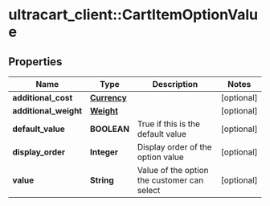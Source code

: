 # ultracart_client::CartItemOptionValue

## Properties
Name | Type | Description | Notes
------------ | ------------- | ------------- | -------------
**additional_cost** | [**Currency**](Currency.md) |  | [optional] 
**additional_weight** | [**Weight**](Weight.md) |  | [optional] 
**default_value** | **BOOLEAN** | True if this is the default value | [optional] 
**display_order** | **Integer** | Display order of the option value | [optional] 
**value** | **String** | Value of the option the customer can select | [optional] 



